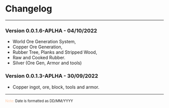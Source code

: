 # Changelog
___

### Version 0.0.1.6-APLHA - 04/10/2022
- World Ore Generation System,
- Copper Ore Generation,
- Rubber Tree, Planks and Stripped Wood,
- Raw and Cooked Rubber.
- Silver (Ore Gen, Armor and tools)

### Version 0.0.1.3-APLHA - 30/09/2022
- Copper ingot, ore, block, tools and armor.

___
<p style="font-size: 0.8em"><a style="color:#fca">Note:</a> Date is formatted as DD/MM/YYYY</p>